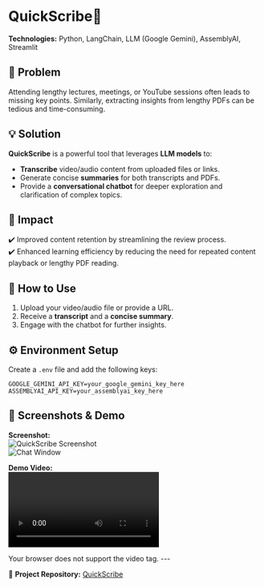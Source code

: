 # **QuickScribe🔗**  

**Technologies:** Python, LangChain, LLM (Google Gemini), AssemblyAI, Streamlit  

## 🚨 Problem  
Attending lengthy lectures, meetings, or YouTube sessions often leads to missing key points. Similarly, extracting insights from lengthy PDFs can be tedious and time-consuming.  

## 💡 Solution  
**QuickScribe** is a powerful tool that leverages **LLM models** to:  
- **Transcribe** video/audio content from uploaded files or links.  
- Generate concise **summaries** for both transcripts and PDFs.  
- Provide a **conversational chatbot** for deeper exploration and clarification of complex topics.  

## 🚀 Impact  
✔️ Improved content retention by streamlining the review process.  
✔️ Enhanced learning efficiency by reducing the need for repeated content playback or lengthy PDF reading.  

## 🔎 How to Use  
1. Upload your video/audio file or provide a URL.  
2. Receive a **transcript** and a **concise summary**.  
3. Engage with the chatbot for further insights.  

## ⚙️ Environment Setup  
Create a `.env` file and add the following keys:
```
GOOGLE_GEMINI_API_KEY=your_google_gemini_key_here
ASSEMBLYAI_API_KEY=your_assemblyai_key_here
```  
## 📸 Screenshots & Demo  
**Screenshot:**  
![QuickScribe Screenshot]("Demo\main_page.png")  
![Chat Window]("Demo\chat_page.png")  

**Demo Video:**  
<video controls>

  <source src="Demo\Demo_Video.webm" type="video/webm">
  Your browser does not support the video tag.
</video>  
---

📁 **Project Repository:** [QuickScribe](#)

